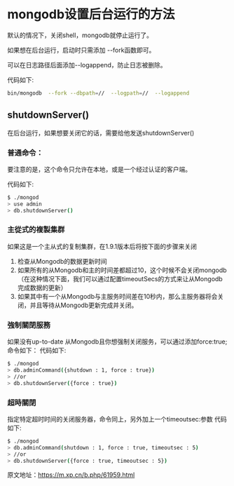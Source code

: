# mongodb设置后台运行的方法

默认的情况下，关闭shell，mongodb就停止运行了。

如果想在后台运行，启动时只需添加 --fork函数即可。

可以在日志路径后面添加--logappend，防止日志被删除。

代码如下:

```bash
bin/mongodb  --fork --dbpath=//  --logpath=//  --logappend
```

## shutdownServer()

在后台运行，如果想要关闭它的话，需要给他发送shutdownServer()

### 普通命令：

要注意的是，这个命令只允许在本地，或是一个经过认证的客户端。

代码如下:

```bash
$ ./mongod
> use admin
> db.shutdownServer()
```

### 主從式的複製集群

如果这是一个主从式的复制集群，在1.9.1版本后将按下面的步骤来关闭

1. 检查从Mongodb的数据更新时间
2. 如果所有的从Mongodb和主的时间差都超过10，这个时候不会关闭mongodb（在这种情况下面，我们可以通过配置timeoutSecs的方式来让从Mongodb完成数据的更新）
3. 如果其中有一个从Mongodb与主服务时间差在10秒内，那么主服务器将会关闭，并且等待从Mongodb更新完成并关闭。

### 強制關閉服務

如果没有up-to-date 从Mongodb且你想强制关闭服务，可以通过添加force:true;命令如下：
代码如下:

```bash
$ ./mongod
> db.adminCommand({shutdown : 1, force : true})
> //or
> db.shutdownServer({force : true})
```

### 超時關閉

指定特定超时时间的关闭服务器，命令同上，另外加上一个timeoutsec:参数
代码如下:

```bash
$ ./mongod
> db.adminCommand(shutdown : 1, force : true, timeoutsec : 5)
> //or
> db.shutdownServer({force : true, timeoutsec : 5})
```

原文地址：<https://m.xp.cn/b.php/61959.html>
